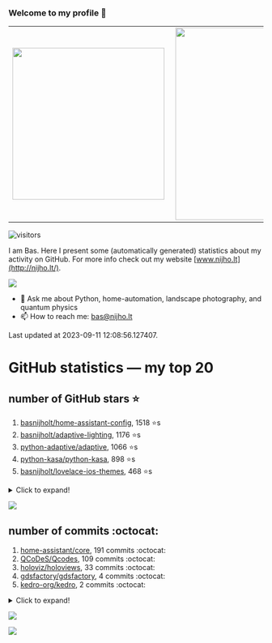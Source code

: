 ### Welcome to my profile 👋

<center>
  <table>
    <tr>
        <td><img width="300px" align="left" src="https://github-readme-stats.vercel.app/api/top-langs/?username=basnijholt&hide=TeX,Jupyter%20Notebook&layout=compact&theme=radical" /></td>
        <td><img align='right' src="https://github-readme-stats.vercel.app/api?username=basnijholt&show_icons=true&theme=radical" width="380"></td>
    </tr>
  </table>
</center>

![visitors](https://visitor-badge.glitch.me/badge?page_id=basnijholt.visitor-badge)

I am Bas. Here I present some (automatically generated) statistics about my activity on GitHub. For more info check out my website [www.nijho.lt](http://nijho.lt/).

![](https://www.nijho.lt/authors/admin/avatar_hu9e60e4b9bc120dfb6a666009f2878da6_182107_250x250_fill_q90_lanczos_center.jpg)

- 💬 Ask me about Python, home-automation, landscape photography, and quantum physics
- 📫 How to reach me: bas@nijho.lt

Last updated at 2023-09-11 12:08:56.127407.

# GitHub statistics — my top 20

## number of GitHub stars ⭐️

1. [basnijholt/home-assistant-config](https://github.com/basnijholt/home-assistant-config/), 1518 ⭐️s
2. [basnijholt/adaptive-lighting](https://github.com/basnijholt/adaptive-lighting/), 1176 ⭐️s
3. [python-adaptive/adaptive](https://github.com/python-adaptive/adaptive/), 1066 ⭐️s
4. [python-kasa/python-kasa](https://github.com/python-kasa/python-kasa/), 898 ⭐️s
5. [basnijholt/lovelace-ios-themes](https://github.com/basnijholt/lovelace-ios-themes/), 468 ⭐️s
<details><summary>Click to expand!</summary>

6. [basnijholt/lovelace-ios-dark-mode-theme](https://github.com/basnijholt/lovelace-ios-dark-mode-theme/), 422 ⭐️s
7. [basnijholt/miflora](https://github.com/basnijholt/miflora/), 359 ⭐️s
8. [basnijholt/rsync-time-machine.py](https://github.com/basnijholt/rsync-time-machine.py/), 340 ⭐️s
9. [topocm/topocm_content](https://github.com/topocm/topocm_content/), 248 ⭐️s
10. [basnijholt/home-assistant-streamdeck-yaml](https://github.com/basnijholt/home-assistant-streamdeck-yaml/), 137 ⭐️s
11. [basnijholt/home-assistant-macbook-touch-bar](https://github.com/basnijholt/home-assistant-macbook-touch-bar/), 92 ⭐️s
12. [basnijholt/markdown-code-runner](https://github.com/basnijholt/markdown-code-runner/), 76 ⭐️s
13. [kwant-project/kwant](https://github.com/kwant-project/kwant/), 75 ⭐️s
14. [basnijholt/home-assistant-streamdeck-yaml-addon](https://github.com/basnijholt/home-assistant-streamdeck-yaml-addon/), 47 ⭐️s
15. [basnijholt/aiokef](https://github.com/basnijholt/aiokef/), 32 ⭐️s
16. [basnijholt/thesis-cover](https://github.com/basnijholt/thesis-cover/), 26 ⭐️s
17. [basnijholt/adaptive-scheduler](https://github.com/basnijholt/adaptive-scheduler/), 21 ⭐️s
18. [basnijholt/instacron](https://github.com/basnijholt/instacron/), 20 ⭐️s
19. [basnijholt/addon-otmonitor](https://github.com/basnijholt/addon-otmonitor/), 15 ⭐️s
20. [kwant-project/kwant-tutorial-2016](https://github.com/kwant-project/kwant-tutorial-2016/), 14 ⭐️s

</details>

![](https://github.com/basnijholt/basnijholt/raw/main/stars_over_time.png)

## number of commits :octocat:

1. [home-assistant/core](https://github.com/home-assistant/core/), 191 commits :octocat:
2. [QCoDeS/Qcodes](https://github.com/QCoDeS/Qcodes/), 109 commits :octocat:
3. [holoviz/holoviews](https://github.com/holoviz/holoviews/), 33 commits :octocat:
4. [gdsfactory/gdsfactory](https://github.com/gdsfactory/gdsfactory/), 4 commits :octocat:
5. [kedro-org/kedro](https://github.com/kedro-org/kedro/), 2 commits :octocat:
<details><summary>Click to expand!</summary>

6. [pyvista/pyvista](https://github.com/pyvista/pyvista/), 2 commits :octocat:
7. [vallops99/Conda-autoactivate-env](https://github.com/vallops99/Conda-autoactivate-env/), 0 commits :octocat:
8. [RobinUS2/golang-moving-average](https://github.com/RobinUS2/golang-moving-average/), 0 commits :octocat:
9. [mvn23/pyotgw](https://github.com/mvn23/pyotgw/), 0 commits :octocat:
10. [basnijholt/home-assistant-macbook-touch-bar](https://github.com/basnijholt/home-assistant-macbook-touch-bar/), 0 commits :octocat:
11. [basnijholt/conda-recipes](https://github.com/basnijholt/conda-recipes/), 0 commits :octocat:
12. [basnijholt/codestructure](https://github.com/basnijholt/codestructure/), 0 commits :octocat:
13. [basnijholt/day-one-story-sender](https://github.com/basnijholt/day-one-story-sender/), 0 commits :octocat:
14. [conda-forge/fastcache-feedstock](https://github.com/conda-forge/fastcache-feedstock/), 0 commits :octocat:
15. [basnijholt/shortjunction](https://github.com/basnijholt/shortjunction/), 0 commits :octocat:
16. [basnijholt/pyfeast](https://github.com/basnijholt/pyfeast/), 0 commits :octocat:
17. [hacs/default](https://github.com/hacs/default/), 0 commits :octocat:
18. [facebook/Ax](https://github.com/facebook/Ax/), 0 commits :octocat:
19. [PaulAnnekov/tuyaha](https://github.com/PaulAnnekov/tuyaha/), 0 commits :octocat:
20. [basnijholt/net-worth-tracker](https://github.com/basnijholt/net-worth-tracker/), 0 commits :octocat:

</details>

![](https://github.com/basnijholt/basnijholt/raw/main/commits_per_hour.png)

![](https://github.com/basnijholt/basnijholt/raw/main/commits_per_weekday.png)

